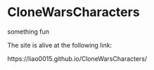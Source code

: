 # CloneWarsCharacters
something fun
<p>The site is alive at the following link:</p>
<link>https://liao0015.github.io/CloneWarsCharacters/</link>
